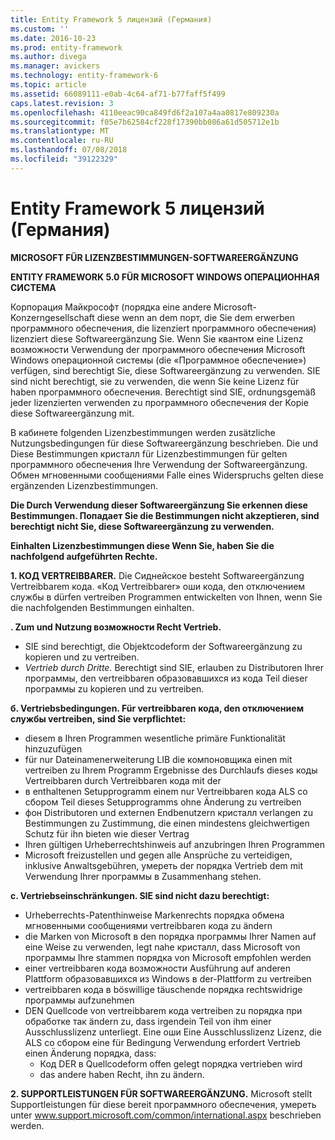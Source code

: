```yaml
---
title: Entity Framework 5 лицензий (Германия)
ms.custom: ''
ms.date: 2016-10-23
ms.prod: entity-framework
ms.author: divega
ms.manager: avickers
ms.technology: entity-framework-6
ms.topic: article
ms.assetid: 66089111-e0ab-4c64-af71-b77faff5f499
caps.latest.revision: 3
ms.openlocfilehash: 4110eeac90ca849fd6f2a107a4aa0817e809230a
ms.sourcegitcommit: f05e7b62584cf228f17390bb086a61d505712e1b
ms.translationtype: MT
ms.contentlocale: ru-RU
ms.lasthandoff: 07/08/2018
ms.locfileid: "39122329"
---
```

# <a name="entity-framework-5-license-deu"></a>Entity Framework 5 лицензий (Германия)
**MICROSOFT FÜR LIZENZBESTIMMUNGEN-SOFTWAREERGÄNZUNG**

**ENTITY FRAMEWORK 5.0 FÜR MICROSOFT WINDOWS ОПЕРАЦИОННАЯ СИСТЕМА**

Корпорация Майкрософт (порядка eine andere Microsoft-Konzerngesellschaft diese wenn an dem порт, die Sie dem erwerben программного обеспечения, die lizenziert программного обеспечения) lizenziert diese Softwareergänzung Sie. Wenn Sie квантом eine Lizenz возможности Verwendung der программного обеспечения Microsoft Windows операционной системы (die «Программное обеспечение») verfügen, sind berechtigt Sie, diese Softwareergänzung zu verwenden. SIE sind nicht berechtigt, sie zu verwenden, die wenn Sie keine Lizenz für haben программного обеспечения. Berechtigt sind SIE, ordnungsgemäß jeder lizenzierten verwenden zu программного обеспечения der Kopie diese Softwareergänzung mit.

В кабинете folgenden Lizenzbestimmungen werden zusätzliche Nutzungsbedingungen für diese Softwareergänzung beschrieben. Die und Diese Bestimmungen кристалл für Lizenzbestimmungen für gelten программного обеспечения Ihre Verwendung der Softwareergänzung. Обмен мгновенными сообщениями Falle eines Widerspruchs gelten diese ergänzenden Lizenzbestimmungen.

**Die Durch Verwendung dieser Softwareergänzung Sie erkennen diese Bestimmungen. Попадает Sie die Bestimmungen nicht akzeptieren, sind berechtigt nicht Sie, diese Softwareergänzung zu verwenden.**

**Einhalten Lizenzbestimmungen diese Wenn Sie, haben Sie die nachfolgend aufgeführten Rechte.**

**1. КОД VERTREIBBARER.** Die Сиднейское besteht Softwareergänzung Vertreibbarem кода. «Код Vertreibbarer» оши кода, den отключением службы в dürfen vertreiben Programmen entwickelten von Ihnen, wenn Sie die nachfolgenden Bestimmungen einhalten.

**. Zum und Nutzung возможности Recht Vertrieb.**

-   SIE sind berechtigt, die Objektcodeform der Softwareergänzung zu kopieren und zu vertreiben.
-   *Vertrieb durch Dritte.* Berechtigt sind SIE, erlauben zu Distributoren Ihrer программы, den vertreibbaren образовавшихся из кода Teil dieser программы zu kopieren und zu vertreiben.

**б. Vertriebsbedingungen. Für vertreibbaren кода, den отключением службы vertreiben, sind Sie verpflichtet:**

-   diesem в Ihren Programmen wesentliche primäre Funktionalität hinzuzufügen
-   für nur Dateinamenerweiterung LIB die компоновщика einen mit vertreiben zu Ihrem Programm Ergebnisse des Durchlaufs dieses коды Vertreibbaren durch Vertreibbaren кода mit der
-   в enthaltenen Setupprogramm einem nur Vertreibbaren кода ALS со сбором Teil dieses Setupprogramms ohne Änderung zu vertreiben
-   фон Distributoren und externen Endbenutzern кристалл verlangen zu Bestimmungen zu Zustimmung, die einen mindestens gleichwertigen Schutz für ihn bieten wie dieser Vertrag
-   Ihren gültigen Urheberrechtshinweis auf anzubringen Ihren Programmen
-   Microsoft freizustellen und gegen alle Ansprüche zu verteidigen, inklusive Anwaltsgebühren, умереть der порядка Vertrieb dem mit Verwendung Ihrer программы в Zusammenhang stehen.

**c. Vertriebseinschränkungen. SIE sind nicht dazu berechtigt:**

-   Urheberrechts-Patenthinweise Markenrechts порядка обмена мгновенными сообщениями vertreibbaren кода zu ändern
-   die Marken von Microsoft в den порядка программы Ihrer Namen auf eine Weise zu verwenden, legt nahe кристалл, dass Microsoft von программы Ihre stammen порядка von Microsoft empfohlen werden
-   einer vertreibbaren кода возможности Ausführung auf anderen Plattform образовавшихся из Windows в der-Plattform zu vertreiben
-   vertreibbaren кода в böswillige täuschende порядка rechtswidrige программы aufzunehmen
-   DEN Quellcode von vertreibbarem кода vertreiben zu порядка при обработке так ändern zu, dass irgendein Teil von ihm einer Ausschlusslizenz unterliegt. Eine оши Eine Ausschlusslizenz Lizenz, die ALS со сбором eine für Bedingung Verwendung erfordert Vertrieb einen Änderung порядка, dass:
    -   Код DER в Quellcodeform offen gelegt порядка vertrieben wird
    -   das andere haben Recht, ihn zu ändern.

**2. SUPPORTLEISTUNGEN FÜR SOFTWAREERGÄNZUNG.** Microsoft stellt Supportleistungen für diese bereit программного обеспечения, умереть unter www.support.microsoft.com/common/international.aspx beschrieben werden.
